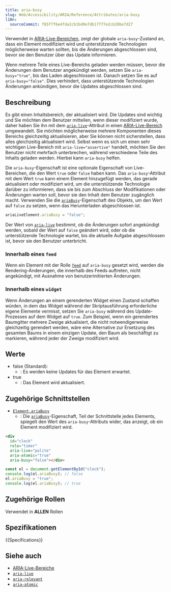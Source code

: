 ```yaml
---
title: aria-busy
slug: Web/Accessibility/ARIA/Reference/Attributes/aria-busy
l10n:
  sourceCommit: f65f7f6e4fda2cb1bd0e7db17777e2cb20be7d27
---
```


Verwendet in [ARIA-Live-Bereichen](/de/docs/Web/Accessibility/ARIA/Guides/Live_regions), zeigt der globale `aria-busy`-Zustand an, dass ein Element modifiziert wird und unterstützende Technologien möglicherweise warten sollten, bis die Änderungen abgeschlossen sind, bevor sie den Benutzer über das Update informieren.

Wenn mehrere Teile eines Live-Bereichs geladen werden müssen, bevor die Änderungen dem Benutzer angekündigt werden, setzen Sie `aria-busy="true"`, bis das Laden abgeschlossen ist. Danach setzen Sie es auf `aria-busy="false"`. Dies verhindert, dass unterstützende Technologien Änderungen ankündigen, bevor die Updates abgeschlossen sind.

## Beschreibung

Es gibt einen Inhaltsbereich, der aktualisiert wird. Die Updates sind wichtig und Sie möchten dem Benutzer mitteilen, wenn dieser modifiziert wurde, daher haben Sie ihn mit dem [`aria-live`](/de/docs/Web/Accessibility/ARIA/Reference/Attributes/aria-live)-Attribut in einen [ARIA-Live-Bereich](/de/docs/Web/Accessibility/ARIA/Guides/Live_regions) umgewandelt. Sie möchten möglicherweise mehrere Komponenten dieses Bereichs gleichzeitig aktualisieren, aber Sie können nicht sicherstellen, dass alles gleichzeitig aktualisiert wird. Selbst wenn es sich um einen sehr wichtigen Live-Bereich mit `aria-live="assertive"` handelt, möchten Sie den Benutzer nicht mehrfach unterbrechen, während verschiedene Teile des Inhalts geladen werden. Hierbei kann `aria-busy` helfen.

Die `aria-busy`-Eigenschaft ist eine optionale Eigenschaft von Live-Bereichen, die den Wert `true` oder `false` haben kann. Das `aria-busy`-Attribut mit dem Wert `true` kann einem Element hinzugefügt werden, das gerade aktualisiert oder modifiziert wird, um die unterstützende Technologie darüber zu informieren, dass sie bis zum Abschluss der Modifikationen oder Änderungen warten soll, bevor sie den Inhalt dem Benutzer zugänglich macht. Verwenden Sie die [`ariaBusy`](/de/docs/Web/API/Element/ariaBusy)-Eigenschaft des Objekts, um den Wert auf `false` zu setzen, wenn das Herunterladen abgeschlossen ist.

```js
ariaLiveElement.ariaBusy = "false";
```

Der Wert von [`aria-live`](/de/docs/Web/Accessibility/ARIA/Reference/Attributes/aria-live) bestimmt, ob die Änderungen sofort angekündigt werden, sobald der Wert auf `false` geändert wird, oder ob die unterstützende Technologie wartet, bis die aktuelle Aufgabe abgeschlossen ist, bevor sie den Benutzer unterbricht.

### Innerhalb eines `feed`

Wenn ein Element mit der Rolle [`feed`](/de/docs/Web/Accessibility/ARIA/Reference/Roles/feed_role) auf `aria-busy` gesetzt wird, werden die Rendering-Änderungen, die innerhalb des Feeds auftreten, nicht angekündigt, mit Ausnahme von benutzerinitiierten Änderungen.

### Innerhalb eines `widget`

Wenn Änderungen an einem gerenderten Widget einen Zustand schaffen würden, in dem das Widget während der Skriptausführung erforderliche eigene Elemente vermisst, setzen Sie `aria-busy` während des Update-Prozesses auf dem Widget auf `true`. Zum Beispiel, wenn ein gerendertes Baumgitter mehrere Zweige aktualisiert, die nicht notwendigerweise gleichzeitig gerendert werden, wäre eine Alternative zur Ersetzung des gesamten Baums in einem einzigen Update, den Baum als beschäftigt zu markieren, während jeder der Zweige modifiziert wird.

## Werte

- false (Standard):
  - : Es werden keine Updates für das Element erwartet.
- true
  - : Das Element wird aktualisiert.

## Zugehörige Schnittstellen

- [`Element.ariaBusy`](/de/docs/Web/API/Element/ariaBusy)
  - : Die [`ariaBusy`](/de/docs/Web/API/Element/ariaBusy)-Eigenschaft, Teil der Schnittstelle jedes Elements, spiegelt den Wert des `aria-busy`-Attributs wider, das anzeigt, ob ein Element modifiziert wird.

```html
<div
  id="clock"
  role="timer"
  aria-live="polite"
  aria-atomic="true"
  aria-busy="false"></div>
```

```js
const el = document.getElementById("clock");
console.log(el.ariaBusy); // false
el.ariaBusy = "true";
console.log(el.ariaBusy); // true
```

## Zugehörige Rollen

Verwendet in **ALLEN** Rollen

## Spezifikationen

{{Specifications}}

## Siehe auch

- [ARIA-Live-Bereiche](/de/docs/Web/Accessibility/ARIA/Guides/Live_regions)
- [`aria-live`](/de/docs/Web/Accessibility/ARIA/Reference/Attributes/aria-live)
- [`aria-relevant`](/de/docs/Web/Accessibility/ARIA/Reference/Attributes/aria-relevant)
- [`aria-atomic`](/de/docs/Web/Accessibility/ARIA/Reference/Attributes/aria-atomic)
